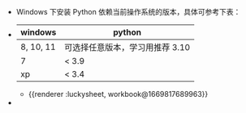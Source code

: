 - Windows 下安装 Python 依赖当前操作系统的版本，具体可参考下表：
- | windows | python |
  | --- | --- |
  | 8, 10, 11 | 可选择任意版本，学习用推荐 3.10 |
  | 7 | < 3.9 |
  | xp | < 3.4 |
	- {{renderer :luckysheet, workbook@1669817689963}}
-